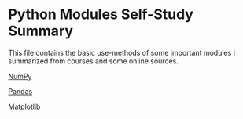 # Python Modules Self-Study Summary

This file contains the basic use-methods  of some important modules I summarized from courses and some online sources.

[NumPy](https://github.com/huaqingji/python-modules-self-study-summary/blob/master/NumPy.ipynb)

[Pandas](https://github.com/huaqingji/python-modules-self-study-summary/blob/master/Pandas.ipynb)

[Matplotlib](https://github.com/huaqingji/python-modules-self-study-summary/blob/master/Matplotlib.ipynb)
